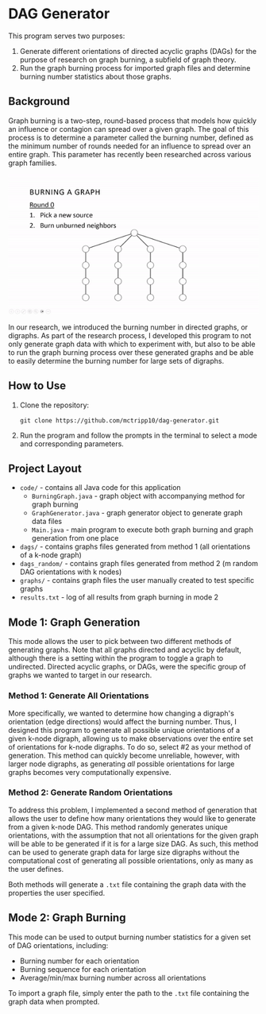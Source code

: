 # DAG Generator
This program serves two purposes:
1. Generate different orientations of directed acyclic graphs (DAGs) for the purpose of research on graph burning, a subfield of graph theory.
2. Run the graph burning process for imported graph files and determine burning number statistics about those graphs.

## Background
Graph burning is a two-step, round-based process that models how quickly an influence or contagion can spread over a given graph. The goal of this process is to determine a parameter called the burning number, defined as the minimum number of rounds needed for an influence to spread over an entire graph. This parameter has recently been researched across various graph families. 

![graph-burning-demo](graph-burning-demo.gif)

In our research, we introduced the burning number in directed graphs, or digraphs. As part of the research process, I developed this program to not only generate graph data with which to experiment with, but also to be able to run the graph burning process over these generated graphs and be able to easily determine the burning number for large sets of digraphs.

## How to Use

1. Clone the repository:
   ```
   git clone https://github.com/mctripp10/dag-generator.git
   ```
2. Run the program and follow the prompts in the terminal to select a mode and corresponding parameters.

## Project Layout
- `code/` - contains all Java code for this application
   - `BurningGraph.java` - graph object with accompanying method for graph burning
   - `GraphGenerator.java` - graph generator object to generate graph data files
   - `Main.java` - main program to execute both graph burning and graph generation from one place
- `dags/` - contains graphs files generated from method 1 (all orientations of a k-node graph)
- `dags_random/` - contains graph files generated from method 2 (m random DAG orientations with k nodes)
- `graphs/` - contains graph files the user manually created to test specific graphs
- `results.txt` - log of all results from graph burning in mode 2

## Mode 1: Graph Generation

This mode allows the user to pick between two different methods of generating graphs. Note that all graphs directed and acyclic by default, although there is a setting within the program to toggle a graph to undirected. Directed acyclic graphs, or DAGs, were the specific group of graphs we wanted to target in our research. 

### Method 1: Generate All Orientations 
More specifically, we wanted to determine how changing a digraph's orientation (edge directions) would affect the burning number. Thus, I designed this program to generate all possible unique orientations of a given k-node digraph, allowing us to make observations over the entire set of orientations for k-node digraphs. To do so, select #2 as your method of generation. This method can quickly become unreliable, however, with larger node digraphs, as generating _all_ possible orientations for large graphs becomes very computationally expensive.

### Method 2: Generate Random Orientations
To address this problem, I implemented a second method of generation that allows the user to define how many orientations they would like to generate from a given k-node DAG. This method randomly generates unique orientations, with the assumption that not all orientations for the given graph will be able to be generated if it is for a large size DAG. As such, this method can be used to generate graph data for large size digraphs without the computational cost of generating all possible orientations, only as many as the user defines.

Both methods will generate a `.txt` file containing the graph data with the properties the user specified.

## Mode 2: Graph Burning 

This mode can be used to output burning number statistics for a given set of DAG orientations, including:
- Burning number for each orientation
- Burning sequence for each orientation
- Average/min/max burning number across all orientations

To import a graph file, simply enter the path to the `.txt` file containing the graph data when prompted.



